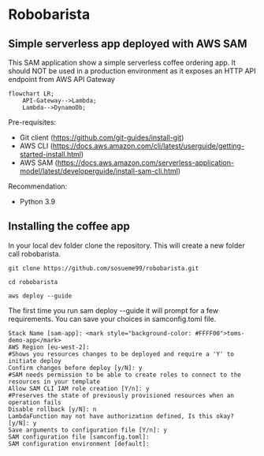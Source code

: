 # Robobarista

## Simple serverless app deployed with AWS SAM

This SAM application show a simple serverless coffee ordering app.
It should NOT be used in a production environment as it exposes an HTTP API endpoint from AWS API Gateway

```mermaid
flowchart LR;
    API-Gateway-->Lambda;
    Lambda-->DynamoDb;
```

Pre-requisites:
- Git client (https://github.com/git-guides/install-git)
- AWS CLI (https://docs.aws.amazon.com/cli/latest/userguide/getting-started-install.html)
- AWS SAM (https://docs.aws.amazon.com/serverless-application-model/latest/developerguide/install-sam-cli.html)

Recommendation:
- Python 3.9


## Installing the coffee app

In your local dev folder clone the repository.
This will create a new folder call robobarista.

    git clone https://github.com/sosueme99/robobarista.git

    cd robobarista

    aws deploy --guide

The first time you run sam deploy --guide it will prompt for a few requirements.
You can save your choices in samconfig.toml file. 

    Stack Name [sam-app]: <mark style="background-color: #FFFF00">toms-demo-app</mark>
    AWS Region [eu-west-2]: 
    #Shows you resources changes to be deployed and require a 'Y' to initiate deploy
    Confirm changes before deploy [y/N]: y
    #SAM needs permission to be able to create roles to connect to the resources in your template
    Allow SAM CLI IAM role creation [Y/n]: y
    #Preserves the state of previously provisioned resources when an operation fails
    Disable rollback [y/N]: n
    LambdaFunction may not have authorization defined, Is this okay? [y/N]: y
    Save arguments to configuration file [Y/n]: y
    SAM configuration file [samconfig.toml]: 
    SAM configuration environment [default]:

